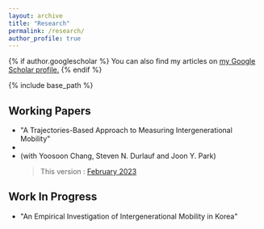 ```yaml
---
layout: archive
title: "Research"
permalink: /research/
author_profile: true
---
```


{% if author.googlescholar %}
  You can also find my articles on <u><a href="{{author.googlescholar}}">my Google Scholar profile</a>.</u>
{% endif %}

{% include base_path %}

Working Papers
-----
* "A Trajectories-Based Approach to Measuring Intergenerational Mobility" 
* 
* (with Yoosoon Chang, Steven N. Durlauf and Joon Y. Park)
  > This version : [February 2023](https://) 

Work In Progress
-----

* "An Empirical Investigation of Intergenerational Mobility in Korea" 


